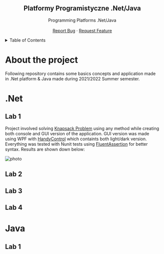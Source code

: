 <br />
<div align="center">
  <h2 align="center">Platformy Programistyczne .Net/Java</h3>

  <p align="center">
     Programming Platforms .Net/Java
    <br />
    <br />
    <a href="https://github.com/Damiry0/.Net-Java/issues">Report Bug</a>
    ·
    <a href="https://github.com/Damiry0/.Net-Java/issues">Request Feature</a>
  </p>
</div>

<!-- TABLE OF CONTENTS -->
<details>
  <summary>Table of Contents</summary>
  <ol>
    <li>
    <a href="#about-the-project">About The Project</a>
    </li>
    <li><a href="#Net">.Net</a> </li>
    <ol>
    <li> <a href="#Lab1">Lab1</a> </li>
    <li> <a href="#Lab1">Lab2</a> </li>
    <li> <a href="#Lab1">Lab3</a> </li>
    <li> <a href="#Lab1">Lab4</a> </li>
    </ol>
    <li> <a href="#Java">Java</a></li>
    <ol>
    <li> <a href="#Lab1">Lab1</a> </li>
    </ol>
  </ol>
</details>

# About the project
Following repository contains some basics concepts and application made in .Net platform & Java made during 2021/2022 Summer semester.

# .Net
## Lab 1
Project involved solving [Knapsack Problem](https://en.wikipedia.org/wiki/Knapsack_problem) using any method while creating both console and GUI version of the application. GUI version was made using WPF with [HandyControl](https://github.com/HandyOrg/HandyControl) which containts both light/dark version. Everything was tested with Nunit tests using [FluentAssertion](https://github.com/fluentassertions/fluentassertions) for better syntax. Results are shown down below:

![photo](https://i.imgur.com/30rTLsk.png)

## Lab 2

## Lab 3

## Lab 4

# Java 

## Lab 1


